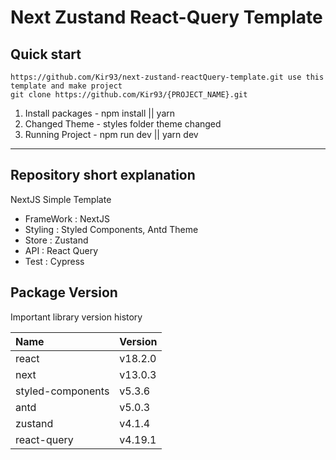 # Next Zustand React-Query Template

## Quick start

```
https://github.com/Kir93/next-zustand-reactQuery-template.git use this template and make project
git clone https://github.com/Kir93/{PROJECT_NAME}.git
```

1. Install packages - npm install || yarn
2. Changed Theme - styles folder theme changed
3. Running Project - npm run dev || yarn dev

---

## Repository short explanation

NextJS Simple Template

- FrameWork : NextJS
- Styling : Styled Components, Antd Theme
- Store : Zustand
- API : React Query
- Test : Cypress

## Package Version

Important library version history

| Name              | Version |
| :---------------- | :------ |
| react             | v18.2.0 |
| next              | v13.0.3 |
| styled-components | v5.3.6  |
| antd              | v5.0.3  |
| zustand           | v4.1.4  |
| react-query       | v4.19.1 |
